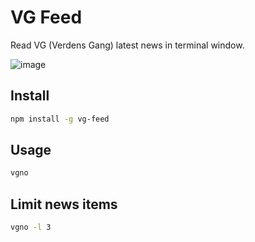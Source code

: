 VG Feed
==============

Read VG (Verdens Gang) latest news in terminal window.

![image](https://i.imgur.com/TTDo3Lv.png)

Install
--
```bash
npm install -g vg-feed
```

Usage
---
```bash
vgno
```

Limit news items
---
```bash
vgno -l 3
```
